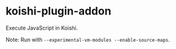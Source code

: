 # koishi-plugin-addon

Execute JavaScript in Koishi.

Note: Run with `--experimental-vm-modules --enable-source-maps`.
